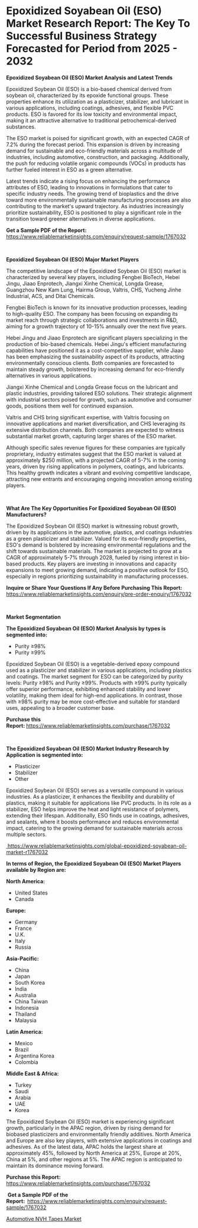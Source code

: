 <p><h1>Epoxidized Soyabean Oil (ESO) Market Research Report: The Key To Successful Business Strategy Forecasted for Period from 2025 - 2032</h1></p><p><strong>Epoxidized Soyabean Oil (ESO) Market Analysis and Latest Trends</strong></p>
<p><p>Epoxidized Soybean Oil (ESO) is a bio-based chemical derived from soybean oil, characterized by its epoxide functional groups. These properties enhance its utilization as a plasticizer, stabilizer, and lubricant in various applications, including coatings, adhesives, and flexible PVC products. ESO is favored for its low toxicity and environmental impact, making it an attractive alternative to traditional petrochemical-derived substances.</p><p>The ESO market is poised for significant growth, with an expected CAGR of 7.2% during the forecast period. This expansion is driven by increasing demand for sustainable and eco-friendly materials across a multitude of industries, including automotive, construction, and packaging. Additionally, the push for reducing volatile organic compounds (VOCs) in products has further fueled interest in ESO as a green alternative.</p><p>Latest trends indicate a rising focus on enhancing the performance attributes of ESO, leading to innovations in formulations that cater to specific industry needs. The growing trend of bioplastics and the drive toward more environmentally sustainable manufacturing processes are also contributing to the market's upward trajectory. As industries increasingly prioritize sustainability, ESO is positioned to play a significant role in the transition toward greener alternatives in diverse applications.</p></p>
<p><strong>Get a Sample PDF of the Report:&nbsp;</strong> <a href="https://www.reliablemarketinsights.com/enquiry/request-sample/1767032?utm_campaign=3040&utm_medium=2&utm_source=Github&utm_content=ia&utm_term=03042025&utm_id=epoxidized-soyabean-oil-eso">https://www.reliablemarketinsights.com/enquiry/request-sample/1767032</a></p>
<p>&nbsp;</p>
<p><strong>Epoxidized Soyabean Oil (ESO) Major Market Players</strong></p>
<p><p>The competitive landscape of the Epoxidized Soybean Oil (ESO) market is characterized by several key players, including Fengbei BioTech, Hebei Jingu, Jiaao Enprotech, Jiangxi Xinhe Chemical, Longda Grease, Guangzhou New Kam Lung, Hairma Group, Valtris, CHS, Yucheng Jinhe Industrial, ACS, and Ditai Chemicals. </p><p>Fengbei BioTech is known for its innovative production processes, leading to high-quality ESO. The company has been focusing on expanding its market reach through strategic collaborations and investments in R&D, aiming for a growth trajectory of 10-15% annually over the next five years. </p><p>Hebei Jingu and Jiaao Enprotech are significant players specializing in the production of bio-based chemicals. Hebei Jingu's efficient manufacturing capabilities have positioned it as a cost-competitive supplier, while Jiaao has been emphasizing the sustainability aspect of its products, attracting environmentally conscious clients. Both companies are forecasted to maintain steady growth, bolstered by increasing demand for eco-friendly alternatives in various applications.</p><p>Jiangxi Xinhe Chemical and Longda Grease focus on the lubricant and plastic industries, providing tailored ESO solutions. Their strategic alignment with industrial sectors poised for growth, such as automotive and consumer goods, positions them well for continued expansion.</p><p>Valtris and CHS bring significant expertise, with Valtris focusing on innovative applications and market diversification, and CHS leveraging its extensive distribution channels. Both companies are expected to witness substantial market growth, capturing larger shares of the ESO market.</p><p>Although specific sales revenue figures for these companies are typically proprietary, industry estimates suggest that the ESO market is valued at approximately $250 million, with a projected CAGR of 5-7% in the coming years, driven by rising applications in polymers, coatings, and lubricants. This healthy growth indicates a vibrant and evolving competitive landscape, attracting new entrants and encouraging ongoing innovation among existing players.</p></p>
<p>&nbsp;</p>
<p><strong>What Are The Key Opportunities For Epoxidized Soyabean Oil (ESO) Manufacturers?</strong></p>
<p><p>The Epoxidized Soybean Oil (ESO) market is witnessing robust growth, driven by its applications in the automotive, plastics, and coatings industries as a green plasticizer and stabilizer. Valued for its eco-friendly properties, ESO's demand is bolstered by increasing environmental regulations and the shift towards sustainable materials. The market is projected to grow at a CAGR of approximately 5-7% through 2028, fueled by rising interest in bio-based products. Key players are investing in innovations and capacity expansions to meet growing demand, indicating a positive outlook for ESO, especially in regions prioritizing sustainability in manufacturing processes.</p></p>
<p><strong>Inquire or Share Your Questions If Any Before Purchasing This Report:</strong> <a href="https://www.reliablemarketinsights.com/enquiry/pre-order-enquiry/1767032?utm_campaign=3040&utm_medium=2&utm_source=Github&utm_content=ia&utm_term=03042025&utm_id=epoxidized-soyabean-oil-eso">https://www.reliablemarketinsights.com/enquiry/pre-order-enquiry/1767032</a></p>
<p>&nbsp;</p>
<p><strong>Market Segmentation</strong></p>
<p><strong>The Epoxidized Soyabean Oil (ESO) Market Analysis by types is segmented into:</strong></p>
<p><ul><li>Purity ≥98%</li><li>Purity ≥99%</li></ul></p>
<p><p>Epoxidized Soybean Oil (ESO) is a vegetable-derived epoxy compound used as a plasticizer and stabilizer in various applications, including plastics and coatings. The market segment for ESO can be categorized by purity levels: Purity ≥98% and Purity ≥99%. Products with ≥99% purity typically offer superior performance, exhibiting enhanced stability and lower volatility, making them ideal for high-end applications. In contrast, those with ≥98% purity may be more cost-effective and suitable for standard uses, appealing to a broader customer base.</p></p>
<p><strong>Purchase this Report:&nbsp;</strong><a href="https://www.reliablemarketinsights.com/purchase/1767032?utm_campaign=3040&utm_medium=2&utm_source=Github&utm_content=ia&utm_term=03042025&utm_id=epoxidized-soyabean-oil-eso">https://www.reliablemarketinsights.com/purchase/1767032</a></p>
<p>&nbsp;</p>
<p><strong>The Epoxidized Soyabean Oil (ESO) Market Industry Research by Application is segmented into:</strong></p>
<p><ul><li>Plasticizer</li><li>Stabilizer</li><li>Other</li></ul></p>
<p><p>Epoxidized Soybean Oil (ESO) serves as a versatile compound in various industries. As a plasticizer, it enhances the flexibility and durability of plastics, making it suitable for applications like PVC products. In its role as a stabilizer, ESO helps improve the heat and light resistance of polymers, extending their lifespan. Additionally, ESO finds use in coatings, adhesives, and sealants, where it boosts performance and reduces environmental impact, catering to the growing demand for sustainable materials across multiple sectors.</p></p>
<p><a href="https://www.reliablemarketinsights.com/global-epoxidized-soyabean-oil-market-r1767032?utm_campaign=3040&utm_medium=2&utm_source=Github&utm_content=ia&utm_term=03042025&utm_id=epoxidized-soyabean-oil-eso">&nbsp;https://www.reliablemarketinsights.com/global-epoxidized-soyabean-oil-market-r1767032</a></p>
<p><strong>In terms of Region, the Epoxidized Soyabean Oil (ESO) Market Players available by Region are:</strong></p>
<p>
    <p> <strong> North America: </strong>
        <ul>
            <li>United States</li>
            <li>Canada</li>
        </ul>
        </p> 
    <p> <strong> Europe: </strong>
        <ul>
            <li>Germany</li>
            <li>France</li>
            <li>U.K.</li>
            <li>Italy</li>
            <li>Russia</li>
        </ul>
        </p> 
    <p> <strong> Asia-Pacific: </strong>
        <ul>
            <li>China</li>
            <li>Japan</li>
            <li>South Korea</li>
            <li>India</li>
            <li>Australia</li>
            <li>China Taiwan</li>
            <li>Indonesia</li>
            <li>Thailand</li>
            <li>Malaysia</li>
        </ul>
        </p> 
    <p> <strong> Latin America: </strong>
        <ul>
            <li>Mexico</li>
            <li>Brazil</li>
            <li>Argentina Korea</li>
            <li>Colombia</li>
        </ul>
        </p> 
    <p> <strong> Middle East & Africa: </strong>
        <ul>
            <li>Turkey</li>
            <li>Saudi</li>
            <li>Arabia</li>
            <li>UAE</li>
            <li>Korea</li>
        </ul>
    </p>
    </p>
<p><p>The Epoxidized Soybean Oil (ESO) market is experiencing significant growth, particularly in the APAC region, driven by rising demand for biobased plasticizers and environmentally friendly additives. North America and Europe are also key players, with extensive applications in coatings and adhesives. As of the latest data, APAC holds the largest share at approximately 45%, followed by North America at 25%, Europe at 20%, China at 5%, and other regions at 5%. The APAC region is anticipated to maintain its dominance moving forward.</p></p>
<p><strong>Purchase this Report: </strong><a href="https://www.reliablemarketinsights.com/purchase/1767032?utm_campaign=3040&utm_medium=2&utm_source=Github&utm_content=ia&utm_term=03042025&utm_id=epoxidized-soyabean-oil-eso">https://www.reliablemarketinsights.com/purchase/1767032</a></p>
<p>&nbsp;<strong>Get a Sample PDF of the Report:&nbsp;&nbsp;</strong><a href="https://www.reliablemarketinsights.com/enquiry/request-sample/1767032?utm_campaign=3040&utm_medium=2&utm_source=Github&utm_content=ia&utm_term=03042025&utm_id=epoxidized-soyabean-oil-eso">https://www.reliablemarketinsights.com/enquiry/request-sample/1767032</a></p>
<p><strong></strong></p>
<p><p><a href="https://github.com/boysabotzoc/Market-Research-Report-List-1/blob/main/automotive-nvh-tapes-market.md?utm_campaign=3040&utm_medium=2&utm_source=Github&utm_content=ia&utm_term=03042025&utm_id=epoxidized-soyabean-oil-eso">Automotive NVH Tapes Market</a></p></p>
